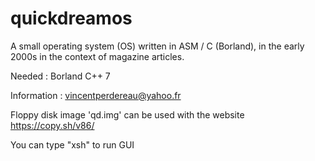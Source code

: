 # quickdreamos

A small operating system (OS) written in ASM / C (Borland), in the early 2000s in the context of magazine articles.

Needed : 
Borland C++ 7

Information : vincentperdereau@yahoo.fr

Floppy disk image 'qd.img' can be used with the website https://copy.sh/v86/

You can type "xsh" to run GUI
